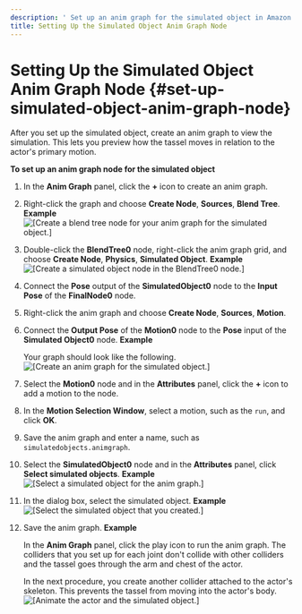 ```yaml
---
description: ' Set up an anim graph for the simulated object in Amazon Lumberyard. '
title: Setting Up the Simulated Object Anim Graph Node
---
```

# Setting Up the Simulated Object Anim Graph Node {#set-up-simulated-object-anim-graph-node}

After you set up the simulated object, create an anim graph to view the simulation\. This lets you preview how the tassel moves in relation to the actor's primary motion\.

**To set up an anim graph node for the simulated object**

1. In the **Anim Graph** panel, click the **\+** icon to create an anim graph\.

1. Right\-click the graph and choose **Create Node**, **Sources**, **Blend Tree**\.
**Example**
![\[Create a blend tree node for your anim graph for the simulated object.\]](/images/user-guide/actor-animation/simulated-objects-7.png)

1. Double\-click the **BlendTree0** node, right\-click the anim graph grid, and choose **Create Node**, **Physics**, **Simulated Object**\.
**Example**
![\[Create a simulated object node in the BlendTree0 node.\]](/images/user-guide/actor-animation/simulated-objects-8.png)

1. Connect the **Pose** output of the **SimulatedObject0** node to the **Input Pose** of the **FinalNode0** node\.

1. Right\-click the anim graph and choose **Create Node**, **Sources**, **Motion**\.

1. Connect the **Output Pose** of the **Motion0** node to the **Pose** input of the **Simulated Object0** node\.
**Example**

   Your graph should look like the following\.
![\[Create an anim graph for the simulated object.\]](/images/user-guide/actor-animation/simulated-objects-10.png)

1. Select the **Motion0** node and in the **Attributes** panel, click the **\+** icon to add a motion to the node\.

1. In the **Motion Selection Window**, select a motion, such as the `run`, and click **OK**\.

1. Save the anim graph and enter a name, such as `simulatedobjects.animgraph`\.

1. Select the **SimulatedObject0** node and in the **Attributes** panel, click **Select simulated objects**\.
**Example**
![\[Select a simulated object for the anim graph.\]](/images/user-guide/actor-animation/simulated-objects-11.png)

1. In the dialog box, select the simulated object\.
**Example**
![\[Select the simulated object that you created.\]](/images/user-guide/actor-animation/simulated-objects-12.png)

1. Save the anim graph\.
**Example**

   In the **Anim Graph** panel, click the play icon to run the anim graph\. The colliders that you set up for each joint don't collide with other colliders and the tassel goes through the arm and chest of the actor\.

   In the next procedure, you create another collider attached to the actor's skeleton\. This prevents the tassel from moving into the actor's body\.
![\[Animate the actor and the simulated object.\]](/images/user-guide/actor-animation/simulated-objects-13.gif)